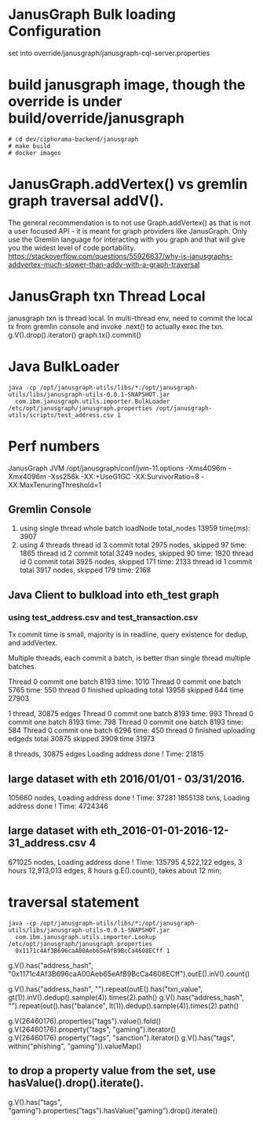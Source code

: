 
# JanusGraph Bulk loading Configuration

set into override/janusgraph/janusgraph-cql-server.properties

# build janusgraph image, though the override is under build/override/janusgraph
```
# cd dev/ciphorama-backend/janusgraph
# make build
# docker images
```

# JanusGraph.addVertex() vs gremlin graph traversal addV().

The general recommendation is to not use Graph.addVertex() as that is not a user focused API - it is meant for graph providers like JanusGraph. Only use the Gremlin language for interacting with you graph and that will give you the widest level of code portability.
https://stackoverflow.com/questions/55926637/why-is-janusgraphs-addvertex-much-slower-than-addv-with-a-graph-traversal

# JanusGraph txn Thread Local

janusgraph txn is thread local. In multi-thread env, need to commit the local tx from gremlin console and
invoke .next() to actually exec the txn.
g.V().drop().iterator()
graph.tx().commit()

# Java BulkLoader
```
java -cp /opt/janusgraph-utils/libs/*:/opt/janusgraph-utils/libs/janusgraph-utils-0.0.1-SNAPSHOT.jar
  com.ibm.janusgraph.utils.importer.BulkLoader /etc/opt/janusgraph/janusgraph.properties /opt/janusgraph-utils/scripts/test_address.csv 1
```


# Perf numbers
JanusGraph JVM /opt/janusgraph/conf/jvm-11.options
  -Xms4096m -Xmx4096m -Xss256k -XX:+UseG1GC -XX:SurvivorRatio=8 -XX:MaxTenuringThreshold=1

## Gremlin Console
1. using single thread whole batch
loadNode total_nodes 13959 time(ms): 3907
2. using 4 threads
thread id 3 commit total 2975 nodes, skipped 97 time: 1865
thread id 2 commit total 3249 nodes, skipped 90 time: 1920
thread id 0 commit total 3925 nodes, skipped 171 time: 2133
thread id 1 commit total 3917 nodes, skipped 179 time: 2168

## Java Client to bulkload into eth_test graph

### using test_address.csv and test_transaction.csv
Tx commit time is small, majority is in readline, query existence for dedup, and addVertex.

Multiple threads, each commit a batch, is better than single thread multiple batches.

Thread 0 commit one batch 8193 time: 1010
Thread 0 commit one batch 5765 time: 550
thread 0 finished uploading total 13958 skipped 644 time 27903

1 thread, 30875 edges
Thread 0 commit one batch 8193 time: 993
Thread 0 commit one batch 8193 time: 798
Thread 0 commit one batch 8193 time: 584
Thread 0 commit one batch 6296 time: 450
thread 0 finished uploading edgeds total 30875 skipped 3909 time 31973

8 threads, 30875 edges
Loading address done ! Time: 21815

## large dataset with eth 2016/01/01 - 03/31/2016.
105660 nodes, Loading address done ! Time: 37281
1855138 txns, Loading address done ! Time: 4724346


## large dataset with eth_2016-01-01-2016-12-31_address.csv 4
671025 nodes, Loading address done ! Time: 135795
4,522,122 edges, 3 hours
12,913,013 edges, 8 hours
g.E().count(), takes about 12 min;


# traversal statement
```
java -cp /opt/janusgraph-utils/libs/*:/opt/janusgraph-utils/libs/janusgraph-utils-0.0.1-SNAPSHOT.jar
  com.ibm.janusgraph.utils.importer.Lookup /etc/opt/janusgraph/janusgraph.properties
  0x1171c4Af3B696caA00Aeb65eAfB9BcCa4608ECff 1
```

g.V().has("address_hash", "0x1171c4Af3B696caA00Aeb65eAfB9BcCa4608ECff").outE().inV().count()

g.V().has("address_hash", "").repeat(outE().has("txn_value", gt(1)).inV().dedup().sample(4)).times(2).path()
g.V().has("address_hash", "").repeat(out().has("balance", lt(1)).dedup().sample(4)).times(2).path()

g.V(26460176).properties("tags").value().fold()
g.V(26460176).property("tags", "gaming").iterator()
g.V(26460176).property("tags", "sanction").iterator()
g.V().has("tags", within("phishing", "gaming")).valueMap()
## to drop a property value from the set, use hasValue().drop().iterate().
g.V().has("tags", "gaming").properties("tags").hasValue("gaming").drop().iterate()